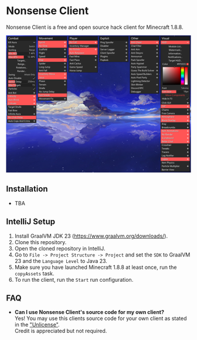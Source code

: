 # Nonsense Client
Nonsense Client is a free and open source hack client for Minecraft 1.8.8.

![ClickGUI](/.github/images/clickgui.png)

## Installation
- TBA

## IntelliJ Setup
1. Install GraalVM JDK 23 (https://www.graalvm.org/downloads/).
2. Clone this repository.
3. Open the cloned repository in IntelliJ.
4. Go to `File -> Project Structure -> Project` and set the `SDK` to GraalVM 23 and the `Language Level` to Java 23.
5. Make sure you have launched Minecraft 1.8.8 at least once, run the `copyAssets` task.
6. To run the client, run the `Start` run configuration.

## FAQ
- **Can I use Nonsense Client's source code for my own client?**<br>
  Yes! You may use this clients source code for your own client as stated in the ["Unlicense"](./UNLICENSE).<br>
  Credit is appreciated but not required.
